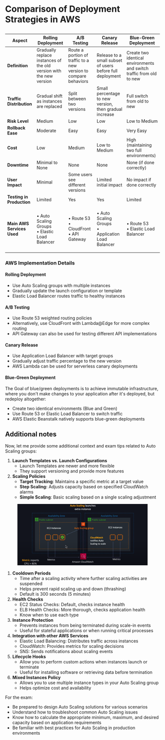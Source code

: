 # Comparison of Deployment Strategies in AWS

##

| Aspect                     | Rolling Deployment                                                  | A/B Testing                                                      | Canary Release                                              | Blue-Green Deployment                                                |
| -------------------------- | ------------------------------------------------------------------- | ---------------------------------------------------------------- | ----------------------------------------------------------- | -------------------------------------------------------------------- |
| **Definition**             | Gradually replace instances of the old version with the new version | Route a portion of traffic to a new version to compare behaviors | Release to a small subset of users before full deployment   | Create two identical environments and switch traffic from old to new |
| **Traffic Distribution**   | Gradual shift as instances are replaced                             | Split between two versions                                       | Small percentage to new version, then gradual increase      | Full switch from old to new                                          |
| **Risk Level**             | Medium                                                              | Low                                                              | Low                                                         | Low to Medium                                                        |
| **Rollback Ease**          | Moderate                                                            | Easy                                                             | Easy                                                        | Very Easy                                                            |
| **Cost**                   | Low                                                                 | Medium                                                           | Low to Medium                                               | High (maintaining two full environments)                             |
| **Downtime**               | Minimal to None                                                     | None                                                             | None                                                        | None (if done correctly)                                             |
| **User Impact**            | Minimal                                                             | Some users see different versions                                | Limited initial impact                                      | No impact if done correctly                                          |
| **Testing in Production**  | Limited                                                             | Yes                                                              | Yes                                                         | Limited                                                              |
| **Main AWS Services Used** | <p>• Auto Scaling Groups<br>• Elastic Load Balancer</p>             | <p>• Route 53<br>• CloudFront<br>• API Gateway</p>               | <p>• Auto Scaling Groups<br>• Application Load Balancer</p> | <p>• Route 53<br>• Elastic Load Balancer</p>                         |

### AWS Implementation Details

#### Rolling Deployment

* Use Auto Scaling groups with multiple instances
* Gradually update the launch configuration or template
* Elastic Load Balancer routes traffic to healthy instances

#### A/B Testing

* Use Route 53 weighted routing policies
* Alternatively, use CloudFront with Lambda@Edge for more complex routing
* API Gateway can also be used for testing different API implementations

#### Canary Release

* Use Application Load Balancer with target groups
* Gradually adjust traffic percentage to the new version
* AWS Lambda can be used for serverless canary deployments

#### Blue-Green Deployment

The Goal of blue/green deployments is to achieve immutable infrastructure, where you don't make changes to your application after it's deployed, but redeploy altogether:

* Create two identical environments (Blue and Green)
* Use Route 53 or Elastic Load Balancer to switch traffic
* AWS Elastic Beanstalk natively supports blue-green deployments

## Additional notes

Now, let me provide some additional context and exam tips related to Auto Scaling groups:

1. **Launch Templates vs. Launch Configurations**
   * Launch Templates are newer and more flexible
   * They support versioning and provide more features
2. **Scaling Policies**
   * **Target Tracking**: Maintains a specific metric at a target value
   * **Step Scaling:** Adjusts capacity based on specified CloudWatch alarms
   * **Simple Scaling**: Basic scaling based on a single scaling adjustment

<figure><img src="../../../.gitbook/assets/image (23) (1) (1) (1).png" alt=""><figcaption></figcaption></figure>

1. **Cooldown Periods**
   * Time after a scaling activity where further scaling activities are suspended
   * Helps prevent rapid scaling up and down (thrashing)
   * Default is 300 seconds (5 minutes)
2. **Health Checks**
   * EC2 Status Checks: Default, checks instance health
   * ELB Health Checks: More thorough, checks application health
   * Know when to use each type
3. **Instance Protection**
   * Prevents instances from being terminated during scale-in events
   * Useful for stateful applications or when running critical processes
4. **Integration with other AWS Services**
   * Elastic Load Balancing: Distributes traffic across instances
   * CloudWatch: Provides metrics for scaling decisions
   * SNS: Sends notifications about scaling events
5. **Lifecycle Hooks**
   * Allow you to perform custom actions when instances launch or terminate
   * Useful for installing software or retrieving data before termination
6. **Mixed Instances Policy**
   * Allows you to use multiple instance types in your Auto Scaling group
   * Helps optimize cost and availability

For the exam:

* Be prepared to design Auto Scaling solutions for various scenarios
* Understand how to troubleshoot common Auto Scaling issues
* Know how to calculate the appropriate minimum, maximum, and desired capacity based on application requirements
* Be familiar with best practices for Auto Scaling in production environments
